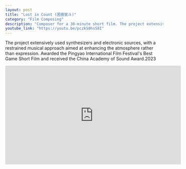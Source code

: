 ```yaml
---
layout: post
title: "Lost in Count (困兽犹斗)"
category: "Film Composing"
description: "Composer for a 30-minute short film. The project extensively used synthesizers and electronic sources, with a restrained musical approach aimed at enhancing the atmosphere rather than expression. Awarded Best Game Short Film at the Pingyao International Film Festival and received the China Academy of Sound Award in 2023."
youtube_link: "https://youtu.be/pczkS0hsS8I"
---
```

The project extensively used synthesizers and electronic sources, with a restrained musical approach aimed at enhancing the atmosphere rather than expression. Awarded the Pingyao International Film Festival's Best Game Short Film and received the China Academy of Sound Award.2023

<div class="video-container">
  <iframe width="560" height="315" src="https://www.youtube.com/embed/pczkS0hsS8I" frameborder="0" allowfullscreen></iframe>
</div>
